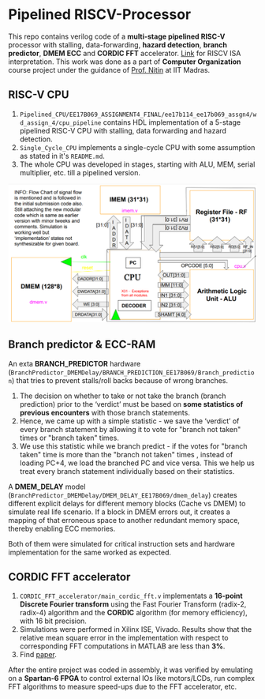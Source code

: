 # Pipelined RISCV-Processor
 This repo contains verilog code of a **multi-stage pipelined RISC-V** processor with stalling, data-forwarding, **hazard detection**, **branch predictor**, **DMEM ECC** and **CORDIC FFT** accelerator. [Link](https://riscv.org/wp-content/uploads/2017/05/riscv-spec-v2.2.pdf) for RISCV ISA interpretation. This work was done as a part of **Computer Organization** course project under the guidance of [Prof. Nitin](https://chandrachoodan.gitlab.io/) at IIT Madras. 

## RISC-V CPU
1. `Pipelined_CPU/EE17B069_ASSIGNMENT4_FINAL/ee17b114_ee17b069_assgn4/wd_assign_4/cpu_pipeline` contains HDL implementation of a 5-stage pipelined RISC-V CPU with stalling, data forwarding and hazard detection. 
2. `Single_Cycle_CPU` implements a single-cycle CPU with some assumption as stated in it's `README.md`. 
3. The whole CPU was developed in stages, starting with ALU, MEM, serial multiplier, etc. till a pipelined version.

![Block diagram](./Single_Cycle_CPU/riscv-processor-flowchart.PNG)

## Branch predictor & ECC-RAM

An exta **BRANCH_PREDICTOR** hardware (`BranchPredictor_DMEMDelay/BRANCH_PREDICTION_EE17B069/Branch_prediction`) that tries to prevent stalls/roll backs because of wrong branches. 
1. The decision on whether to take or not take the branch (branch prediction) prior to the ‘verdict’ must be based on **some statistics of previous encounters** with those branch statements. 
2. Hence, we came up with a simple statistic - we save the ‘verdict’ of every branch statement by allowing it to vote for "branch not taken" times or "branch taken" times. 
3. We use this statistic while we branch predict - if the votes for "branch taken" time is more than the "branch not taken" times , instead of loading PC+4, we load the branched PC and vice versa. This we help us treat every branch statement individually based on their statistics.

A **DMEM_DELAY** model (`BranchPredictor_DMEMDelay/DMEM_DELAY_EE17B069/dmem_delay`) creates different explicit delays for different memory blocks (Cache vs DMEM) to simulate real life scenario. If a block in DMEM errors out, it creates a mapping of that erroneous space to another redundant memory space, thereby enabling ECC memories.

Both of them were simulated for critical instruction sets and hardware implementation for the same worked as expected.

## CORDIC FFT accelerator
1. `CORDIC_FFT_accelerator/main_cordic_fft.v` implementats a **16-point Discrete Fourier transform** using the Fast Fourier Transform (radix-2, radix-4) algorithm and
the **CORDIC** algorithm (for memory efficiency), with 16 bit precision. 
2. Simulations were performed in Xilinx ISE, Vivado. Results show that the relative mean square error in the implementation with respect to corresponding FFT computations in MATLAB are less than **3%**. 
3. Find [paper](./CORDIC_FFT_accelerator/cordic_fft_info.pdf).

After the entire project was coded in assembly, it was verified by emulating on a **Spartan-6 FPGA** to control external IOs like motors/LCDs, run complex FFT algorithms to measure speed-ups due to the FFT accelerator, etc.
